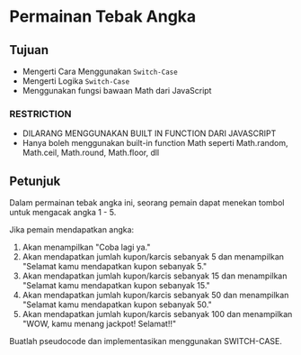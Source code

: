 # Permainan Tebak Angka

## Tujuan

* Mengerti Cara Menggunakan `Switch-Case`
* Mengerti Logika `Switch-Case`
* Menggunakan fungsi bawaan Math dari JavaScript

### RESTRICTION

* DILARANG MENGGUNAKAN BUILT IN FUNCTION DARI JAVASCRIPT
* Hanya boleh menggunakan built-in function Math seperti Math.random, Math.ceil, Math.round, Math.floor, dll

## Petunjuk

Dalam permainan tebak angka ini, seorang pemain dapat menekan tombol untuk mengacak angka 1 - 5.

Jika pemain mendapatkan angka:

1. Akan menampilkan "Coba lagi ya."
2. Akan mendapatkan jumlah kupon/karcis sebanyak 5 dan menampilkan "Selamat kamu mendapatkan kupon sebanyak 5."
3. Akan mendapatkan jumlah kupon/karcis sebanyak 15 dan menampilkan "Selamat kamu mendapatkan kupon sebanyak 15."
4. Akan mendapatkan jumlah kupon/karcis sebanyak 50 dan menampilkan "Selamat kamu mendapatkan kupon sebanyak 50."
5. Akan mendapatkan jumlah kupon/karcis sebanyak 100 dan menampilkan "WOW, kamu menang jackpot! Selamat!!"

Buatlah pseudocode dan implementasikan menggunakan SWITCH-CASE.
